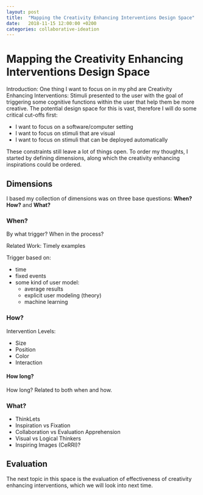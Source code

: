```yaml
---
layout: post
title:  "Mapping the Creativity Enhancing Interventions Design Space"
date:   2018-11-15 12:00:00 +0200
categories: collaborative-ideation
---
```


# Mapping the Creativity Enhancing Interventions Design Space
Introduction: One thing I want to focus on in my phd are Creativity Enhancing Interventions: Stimuli presented to the user with the goal of triggering some cognitive functions within the user that help them be more creative.
The potential design space for this is vast, therefore I will do some critical cut-offs first:

* I want to focus on a software/computer setting
* I want to focus on stimuli that are visual
* I want to focus on stimuli that can be deployed automatically

These constraints still leave a lot of things open. To order my thoughts, I started by defining dimensions, along which the creativity enhancing inspirations could be ordered.

## Dimensions
I based my collection of dimensions was on three base questions: **When?** **How?** and **What?**

### When?
By what trigger? When in the process?

Related Work: Timely examples

Trigger based on:

* time
* fixed events
* some kind of user model:
   * average results
   * explicit user modeling (theory)
   * machine learning

### How?
Intervention Levels:

* Size
* Position
* Color
* Interaction

#### How long?
How long? Related to both when and how.

### What? 

* ThinkLets
* Inspiration vs Fixation
* Collaboration vs Evaluation Apprehension
* Visual vs Logical Thinkers
* Inspiring Images (CeRRI)?



## Evaluation
The next topic in this space is the evaluation of effectiveness of creativity enhancing interventions, which we will look into next time.
